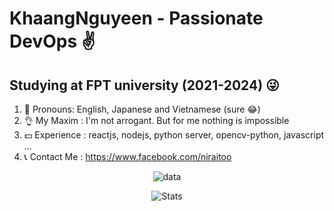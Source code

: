 <p align="center">

# KhaangNguyeen - Passionate DevOps ✌


## Studying at FPT university (2021-2024) 😜


1. 👀 Pronouns: English, Japanese and Vietnamese (sure 😂)
2. 👌 My Maxim : I'm not arrogant. But for me nothing is impossible
3. 💵 Experience : reactjs, nodejs, python server, opencv-python, javascript ...
4. 📞 Contact Me : https://www.facebook.com/niraitoo 

</p>

<p align="center">
<img alt="data" src="https://user-images.githubusercontent.com/78076796/180936261-2e0db6b6-0e94-4640-a6ff-bbfe71fc4161.png">
	
</p>


<p align="center">
	<img alt="Stats" src="https://github-readme-stats.vercel.app/api?username=khengyun&show_icons=true&title_color=E6B450&text_color=BFBDB6&icon_color=59C2FF&bg_color=131721&hide_border=true&border_radius=12&include_all_commits=true&count_private=true">
</p>
